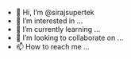 - 👋 Hi, I’m @sirajsupertek
- 👀 I’m interested in ...
- 🌱 I’m currently learning ...
- 💞️ I’m looking to collaborate on ...
- 📫 How to reach me ...

<!---
sirajsupertek/sirajsupertek is a ✨ special ✨ repository because its `README.md` (this file) appears on your GitHub profile.
You can click the Preview link to take a look at your changes.
--->
